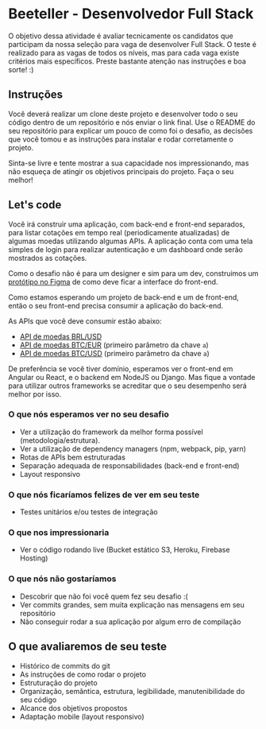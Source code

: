 # Beeteller - Desenvolvedor Full Stack

O objetivo dessa atividade é avaliar tecnicamente os candidatos que participam da nossa seleção para vaga de desenvolver Full Stack. O teste é realizado para as vagas de todos os níveis, mas para cada vaga existe critérios mais específicos. 
Preste bastante atenção nas instruções e boa sorte! :)


## Instruções

Você deverá realizar um clone deste projeto e desenvolver todo o seu código dentro de um repositório e nós enviar o link final. Use o README do seu repositório para explicar um pouco de como foi o desafio, as decisões que você tomou e as instruções para instalar e rodar corretamente o projeto.

Sinta-se livre e tente mostrar a sua capacidade nos impressionando, mas não esqueça de atingir os objetivos principais do projeto. Faça o seu melhor!

## Let's code

Você irá construir uma aplicação, com back-end e front-end separados, para listar cotações em tempo real (periodicamente atualizadas) de algumas moedas utilizando algumas APIs. A aplicação conta com uma tela simples de login para realizar autenticação e um dashboard onde serão mostrados as cotações.

Como o desafio não é para um designer e sim para um dev, construimos um [protótipo no Figma](https://www.figma.com/file/k7SF69GbpxkgtbaPaSISow/Case?node-id=0%3A1) de como deve ficar a interface do front-end.

Como estamos esperando um projeto de back-end e um de front-end, então o seu front-end precisa consumir a aplicação do back-end.

As APIs que você deve consumir estão abaixo:

* [API de moedas BRL/USD](https://docs.awesomeapi.com.br/api-de-moedas)
* [API de moedas BTC/EUR](https://api.kraken.com/0/public/Ticker?pair=XBTeur) (primeiro parâmetro da chave `a`)
* [API de moedas BTC/USD](https://api.kraken.com/0/public/Ticker?pair=XBTusd) (primeiro parâmetro da chave `a`)

De preferência se você tiver domínio, esperamos ver o front-end em Angular ou React, e o backend em NodeJS ou Django. Mas fique a vontade para utilizar outros frameworks se acreditar que o seu desempenho será melhor por isso.


### O que nós esperamos ver no seu desafio

* Ver a utilização do framework da melhor forma possível (metodologia/estrutura).
* Ver a utilização de dependency managers (npm, webpack, pip, yarn)
* Rotas de APIs bem estruturadas
* Separação adequada de responsabilidades (back-end e front-end)
* Layout responsivo

### O que nós ficaríamos felizes de ver em seu teste

* Testes unitários e/ou testes de integração

### O que nos impressionaria

* Ver o código rodando live (Bucket estático S3, Heroku, Firebase Hosting)

### O que nós não gostaríamos

* Descobrir que não foi você quem fez seu desafio :(
* Ver commits grandes, sem muita explicação nas mensagens em seu repositório 
* Não conseguir rodar a sua aplicação por algum erro de compilação

## O que avaliaremos de seu teste

* Histórico de commits do git
* As instruções de como rodar o projeto
* Estruturação do projeto
* Organização, semântica, estrutura, legibilidade, manutenibilidade do seu código
* Alcance dos objetivos propostos
* Adaptação mobile (layout responsivo)
